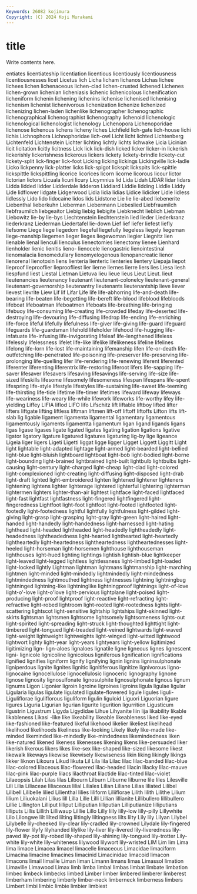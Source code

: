 ```yaml
---
Keywords: 26082 kojimura
Copyright: (C) 2024 Koji Murakami
---
```


# title

Write contents here.



entiates licentiateship licentiation licentious licentiously licentiousness licentiousnesses licet Licetus
lich Licha licham lichanos Lichas lichee lichees lichen lichenaceous lichen-clad
lichen-crusted lichened Lichenes lichen-grown lichenian licheniasis lichenic lichenicolous lichenification licheniform
lichenin lichening lichenins lichenise lichenised lichenising lichenism lichenist lichenivorous lichenization
lichenize lichenized lichenizing lichen-laden lichenlike lichenographer lichenographic lichenographical lichenographist lichenography
lichenoid lichenologic lichenological lichenologist lichenology Lichenopora Lichenoporidae lichenose lichenous lichens
licheny liches Lichfield lich-gate lich-house lichi lichis Lichnophora Lichnophoridae lich-owl
Licht licht lichted Lichtenberg Lichtenfeld Lichtenstein Lichter lichting lichtly lichts
lichwake Licia Licinian licit licitation licitly licitness Lick lick lick-dish
licked licker licker-in lickerish lickerishly lickerishness lickerous lickers lickety lickety-brindle
lickety-cut lickety-split lick-finger lick-foot Licking licking lickings Lickingville lick-ladle Licko
lickpenny lick-platter licks lick-spigot lickspit lickspits lick-spittle lickspittle lickspittling licorice
licorices licorn licorne licorous licour lictor lictorian lictors Licuala licuri
licury Licymnius lid Lida Lidah LIDAR lidar lidars Lidda lidded
lidder Lidderdale lidderon Liddiard Liddie lidding Liddle Liddy Lide lidflower
lidgate Lidgerwood Lidia lidia lidias Lidice lidicker Lidie lidless lidlessly
Lido lido lidocaine lidos lids Lidstone Lie lie lie-abed liebenerite
Liebenthal lieberkuhn Lieberman Liebermann Liebeslied Liebfraumilch liebfraumilch liebgeaitor Liebig liebig
liebigite Liebknecht lieblich Liebman Liebowitz lie-by lie-bys Liechtenstein liechtenstein lied
lieder Liederkranz liederkranz Liederman Liedertafel lie-down Lief lief liefer liefest
liefly liefsome Liege liege liegedom liegeful liegefully liegeless liegely liegeman
liege-manship liegemen lieger lieges liegewoman liegier Liegnitz lien lienable lienal
lienculi lienculus lienectomies lienectomy lienee Lienhard lienholder lienic lienitis lieno-
lienocele lienogastric lienointestinal lienomalacia lienomedullary lienomyelogenous lienopancreatic lienor lienorenal lienotoxin
liens lienteria lienteric lienteries lientery Liepaja liepot lieproof lieprooflier lieproofliest
lier lierne liernes lierre liers lies Liesa liesh liespfund liest
Liestal Lietman Lietuva lieu lieue lieus Lieut Lieut. lieut lieutenancies
lieutenancy lieutenant lieutenant-colonelcy lieutenant-general lieutenant-governorship lieutenantry lieutenants lieutenantship lieve liever
lievest lievrite Liew Lif lif Lifar Life life life-abhorring life-and-death
life-bearing life-beaten life-begetting life-bereft life-blood lifeblood lifebloods lifeboat lifeboatman lifeboatmen
lifeboats life-breathing life-bringing lifebuoy life-consuming life-creating life-crowded lifeday life-deserted life-destroying
life-devouring life-diffusing lifedrop life-ending life-enriching life-force lifeful lifefully lifefulness life-giver
life-giving life-guard lifeguard lifeguards life-guardsman lifehold lifeholder lifehood life-hugging life-infatuate
life-infusing life-invigorating lifeleaf life-lengthened lifeless lifelessly lifelessness lifelet life-like lifelike
lifelikeness lifeline lifelines lifelong life-lorn life-lost life-maintaining lifemanship lifen life-or-death
life-outfetching life-penetrated life-poisoning life-preserver life-preserving life-prolonging life-quelling lifer life-rendering life-renewing
liferent liferented liferenter liferenting liferentrix life-restoring liferoot lifers life-sapping life-saver
lifesaver lifesavers lifesaving lifesavings life-serving life-size life-sized lifeskills lifesome lifesomely
lifesomeness lifespan lifespans life-spent lifespring life-style lifestyle lifestyles life-sustaining life-sweet
life-teeming life-thirsting life-tide lifetime life-timer lifetimes lifeward lifeway lifeways life-weariness
life-weary life-while lifework lifeworks life-worthy lifey life-yielding Liffey LIFIA liflod
LIFO lifo Lifschitz lift liftable liftboy lifted lifter lifters liftgate
lifting liftless liftman liftmen lift-off liftoff liftoffs Lifton lifts lift-slab
lig ligable ligament ligamenta ligamental ligamentary ligamentous ligamentously ligaments ligamentta
ligamentum ligan ligand ligands ligans ligas ligase ligases ligate ligated
ligates ligating ligation ligations ligative ligator ligatory ligature ligatured ligatures
ligaturing lig-by lige ligeance Ligeia liger ligers Ligeti Ligetti liggat
ligge ligger Ligget Liggett Liggitt Light light lightable light-adapted lightage
light-armed light-bearded light-bellied light-blue light-bluish lightboard lightboat light-bob light-bodied light-borne
light-bounding light-brained lightbrained light-built lightbulb lightbulbs light-causing light-century light-charged light-cheap
light-clad light-colored light-complexioned light-creating light-diffusing light-disposed light-drab light-draft lighted light-embroidered
lighten lightened lightener lighteners lightening lightens lighter lighterage lightered lighterful
lightering lighterman lightermen lighters lighter-than-air lightest lightface light-faced lightfaced light-fast
lightfast lightfastness light-fingered lightfingered light-fingeredness Lightfoot light-foot lightfoot light-footed lightfooted
light-footedly light-footedness lightful lightfully lightfulness light-gilded light-giving light-grasp light-grasping light-gray
light-green light-haired light-handed light-handedly light-handedness light-harnessed light-hating lighthead light-headed lightheaded
light-headedly lightheadedly light-headedness lightheadedness light-hearted lighthearted light-heartedly lightheartedly light-heartedness lightheartedness
lightheartednesses light-heeled light-horseman light-horsemen lighthouse lighthouseman lighthouses light-hued lighting lightings
lightish lightish-blue lightkeeper light-leaved light-legged lightless lightlessness light-limbed light-loaded light-locked
lightly Lightman lightman lightmans lightmanship light-marching lightmen light-minded light-mindedly lightmindedly
light-mindedness lightmindedness lightmouthed lightness lightnesses lightning lightningbug lightninged lightning-like lightninglike
lightningproof lightnings light-of-love light-o'-love light-o'love light-pervious lightplane light-poised light-producing light-proof
lightproof light-reactive light-refracting light-refractive light-robed lightroom light-rooted light-rootedness lights light-scattering
lightscot light-sensitive lightship lightships light-skinned light-skirts lightsman lightsmen lightsome lightsomely
lightsomeness lights-out light-spirited light-spreading light-struck light-thoughted lighttight light-timbered light-tongued light-treaded
light-veined lightwards light-waved light-weight lightweight lightweights light-winged light-witted lightwood lightwort
lighty light-year light-years lightyears light-yellow ligitimized ligitimizing lign- lign-aloes lignaloes
lignatile ligne ligneous lignes lignescent ligni- lignicole lignicoline lignicolous ligniferous
lignification lignifications lignified lignifies ligniform lignify lignifying lignin lignins ligninsulphonate
ligniperdous lignite lignites lignitic lignitiferous lignitize lignivorous ligno- lignocaine lignocellulose
lignocellulosic lignoceric lignography lignone lignose lignosity lignosulfonate lignosulphite lignosulphonate lignous
lignum lignums Ligon Ligonier ligroin ligroine ligroines ligroins ligula ligulae
ligular Ligularia ligulas ligulate ligulated ligulate-flowered ligule ligules liguli- Liguliflorae
liguliflorous liguliform ligulin liguloid Liguori Liguorian ligure ligures Liguria Ligurian
ligurian ligurite ligurition ligurrition Ligusticum ligustrin Ligustrum Ligyda Ligydidae Lihue
Lihyanite liin lija likability likable likableness Likasi -like like likeability
likeable likeableness liked like-eyed like-fashioned like-featured likeful likehood likelier likeliest
likelihead likelihood likelihoods likeliness like-looking Likely likely like-made like-minded likeminded
like-mindedly like-mindedness likemindedness liken like-natured likened likeness likenesses likening likens
like-persuaded liker likerish likerous likers likes like-sex like-shaped like-sized likesome
likest likewalk likeways likewise likewisely likewiseness likin liking likingly likings
likker liknon Likoura Likud likuta Lil Lila lila Lilac lilac
lilac-banded lilac-blue lilac-colored lilaceous lilac-flowered lilac-headed lilacin lilacky lilac-mauve lilac-pink
lilac-purple lilacs lilacthroat lilactide lilac-tinted lilac-violet Lilaeopsis Lilah Lilas lilas
Lilbourn Lilburn Lilburne lilburne lile liles Lilesville Lili Lilia Liliaceae
liliaceous lilial Liliales Lilian Liliane Lilias liliated Lilibel Lilibell Lilibelle
lilied Lilienthal lilies liliform Liliiflorae Lilith lilith Lilithe Lilium lilium
Liliuokalani Lilius lill Lilla Lille Lilli Lillian lillianite Lillibullero lillibullero
Lillie Lillington Lilliput lilliput Lilliputian lilliputian Lilliputianize lilliputians lilliputs Lillis
Lillith Lilliwaup Lilllie Lillo Lilly lilly lilly-low lilly-pilly Lillywhite Lilo
Lilongwe lilt lilted lilting liltingly liltingness lilts lilty Lily lily
Lilyan Lilybel Lilybelle lily-cheeked lily-clear lily-cradled lily-crowned Lilydale lily-fingered lily-flower
lilyfy lilyhanded lilylike lily-liver lily-livered lily-liveredness lily-paved lily-pot lily-robed lily-shaped
lily-shining lily-tongued lily-trotter Lily-white lily-white lily-whiteness lilywood lilywort lily-wristed LIM
Lim lim Lima lima limace Limacea limacel limacelle limaceous Limacidae
limaciform Limacina limacine limacines limacinid Limacinidae limacoid limacon limacons limail
limaille Liman liman Limann limans limas Limassol limation Limaville Limawood
Limax limb limba limbal limbas limbat limbate limbation limbec limbeck
limbecks limbed Limber limber limbered limberer limberest limberham limbering limberly
limber-neck limberneck limberness limbers Limbert limbi limbic limbie limbier limbiest
